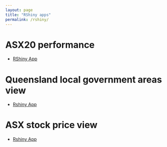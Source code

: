 ```yaml
---
layout: page
title: "RShiny apps"
permalink: /rshiny/
---
```


# ASX20 performance

- [RShiny App]({{site.url}}/rshiny/asx20-performance)

# Queensland local government areas view

- [Rshiny App]({{site.url}}/rshiny/qld-lga)

# ASX stock price view

- [Rshiny App]({{site.url}}/rshiny/asx-price)

